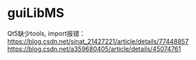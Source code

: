 # guiLibMS

Qt5缺少tools, import报错：
https://blog.csdn.net/sinat_21427221/article/details/77448857
https://blog.csdn.net/a359680405/article/details/45074761